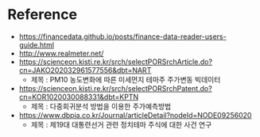 # Reference
* https://financedata.github.io/posts/finance-data-reader-users-guide.html
* http://www.realmeter.net/
* https://scienceon.kisti.re.kr/srch/selectPORSrchArticle.do?cn=JAKO202032961577556&dbt=NART
  * 제목 : PM10 농도변화에 따른 미세먼지 테마주 주가변동 빅데이터
* https://scienceon.kisti.re.kr/srch/selectPORSrchPatent.do?cn=KOR1020030088331&dbt=KPTN
  * 제목 : 다중회귀분석 방법을 이용한 주가예측방법
* https://www.dbpia.co.kr/Journal/articleDetail?nodeId=NODE09256020
  * 제목 : 제19대 대통련선거 관련 정치테마 주식에 대한 사건 연구
